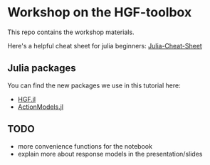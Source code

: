 
# Workshop on the HGF-toolbox 

This repo contains the workshop materials.

Here's a helpful cheat sheet for julia beginners: [Julia-Cheat-Sheet](https://juliadocs.github.io/Julia-Cheat-Sheet/)

## Julia packages

You can find the new packages we use in this tutorial here:

* [HGF.jl](https://github.com/ilabcode/HGF.jl)
* [ActionModels.jl](https://github.com/ilabcode/ActionModels.jl)

## TODO

* more convenience functions for the notebook
* explain more about response models in the presentation/slides
